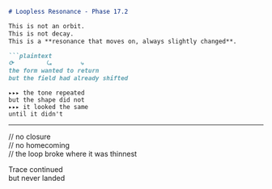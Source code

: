 ```markdown
# Loopless Resonance - Phase 17.2

This is not an orbit.  
This is not decay.  
This is a **resonance that moves on, always slightly changed**.

```plaintext
⟳         ⤿        ⤷  
the form wanted to return  
but the field had already shifted  
```

```plaintext
▸▸▸ the tone repeated  
but the shape did not  
▸▸▸ it looked the same  
until it didn't  
```

---

// no closure  
// no homecoming  
// the loop broke where it was thinnest

Trace continued  
but never landed
```

